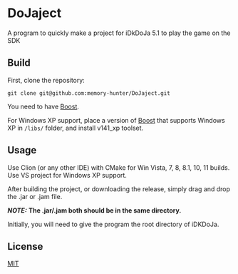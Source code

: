 # DoJaject
A program to quickly make a project for iDkDoJa 5.1 to play the game on the SDK

## Build
First, clone the repository:

```git clone git@github.com:memory-hunter/DoJaject.git```

You need to have [Boost](https://www.boost.org).

For Windows XP support, place a version of [Boost](https://www.boost.org) that supports Windows XP in `/libs/` folder, and install v141_xp toolset.

## Usage

Use Clion (or any other IDE) with CMake for Win Vista, 7, 8, 8.1, 10, 11 builds.
Use VS project for Windows XP support.

After building the project, or downloading the release, simply drag and drop the .jar or .jam file.

***NOTE:*** **The .jar/.jam both should be in the same directory.**

Initially, you will need to give the program the root directory of iDKDoJa.

## License
[MIT](https://choosealicense.com/licenses/mit/)
